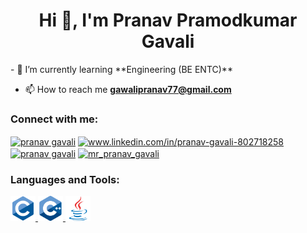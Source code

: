 <h1 align="center">Hi 👋, I'm Pranav Pramodkumar Gavali</h1>
- 🌱 I’m currently learning **Engineering (BE ENTC)**

- 📫 How to reach me **gawalipranav77@gmail.com**

<h3 align="left">Connect with me:</h3>
<p align="left">
<a href="https://twitter.com/pranav gavali" target="blank"><img align="center" src="https://raw.githubusercontent.com/rahuldkjain/github-profile-readme-generator/master/src/images/icons/Social/twitter.svg" alt="pranav gavali" height="30" width="40" /></a>
<a href="https://linkedin.com/in/www.linkedin.com/in/pranav-gavali-802718258" target="blank"><img align="center" src="https://raw.githubusercontent.com/rahuldkjain/github-profile-readme-generator/master/src/images/icons/Social/linked-in-alt.svg" alt="www.linkedin.com/in/pranav-gavali-802718258" height="30" width="40" /></a>
<a href="https://fb.com/pranav gavali" target="blank"><img align="center" src="https://raw.githubusercontent.com/rahuldkjain/github-profile-readme-generator/master/src/images/icons/Social/facebook.svg" alt="pranav gavali" height="30" width="40" /></a>
<a href="https://instagram.com/mr_pranav_gavali" target="blank"><img align="center" src="https://raw.githubusercontent.com/rahuldkjain/github-profile-readme-generator/master/src/images/icons/Social/instagram.svg" alt="mr_pranav_gavali" height="30" width="40" /></a>
</p>

<h3 align="left">Languages and Tools:</h3>
<p align="left"> <a href="https://www.cprogramming.com/" target="_blank" rel="noreferrer"> <img src="https://raw.githubusercontent.com/devicons/devicon/master/icons/c/c-original.svg" alt="c" width="40" height="40"/> </a> <a href="https://www.w3schools.com/cpp/" target="_blank" rel="noreferrer"> <img src="https://raw.githubusercontent.com/devicons/devicon/master/icons/cplusplus/cplusplus-original.svg" alt="cplusplus" width="40" height="40"/> </a> <a href="https://www.java.com" target="_blank" rel="noreferrer"> <img src="https://raw.githubusercontent.com/devicons/devicon/master/icons/java/java-original.svg" alt="java" width="40" height="40"/> </a> </p>
